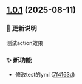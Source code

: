 ## [1.0.1](https://github.com/Arktomson/actions/compare/v1.0.0...v1.0.1) (2025-08-11)
### 🔔 更新说明
测试action效果


### ✨ 新功能

* 修改test的yml ([7f4163d](https://github.com/Arktomson/actions/commit/7f4163d3e3831ba2907fbeb32ebec13e81e71479))
